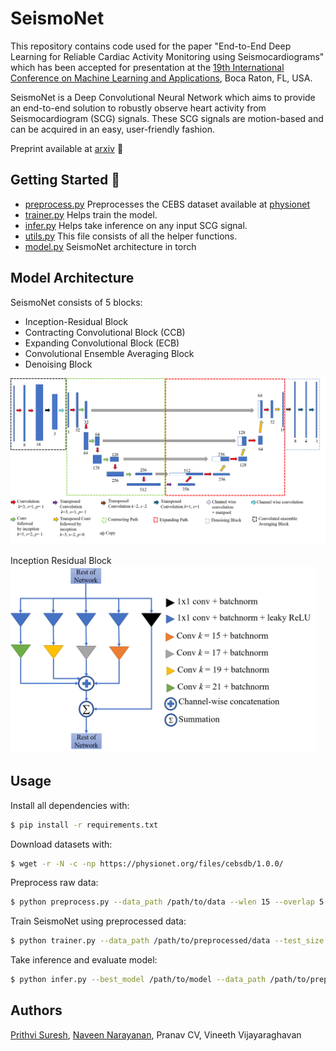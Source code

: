 # SeismoNet

This repository contains code used for the paper "End-to-End Deep Learning for Reliable Cardiac Activity Monitoring using Seismocardiograms" which has been accepted for presentation at the [19th International Conference on Machine Learning and Applications](https://www.icmla-conference.org/icmla20/index.html), Boca Raton, FL, USA.

SeismoNet is a Deep Convolutional Neural Network which aims to provide an end-to-end solution to robustly observe heart activity from Seismocardiogram (SCG) signals. These SCG signals are motion-based and can be acquired in an easy, user-friendly fashion.

Preprint available at [arxiv](https://arxiv.org/abs/2010.05662) :newspaper:

## Getting Started :rocket: 

* [preprocess.py](preprocess.py) Preprocesses the CEBS dataset available at [physionet](https://physionet.org/content/cebsdb/1.0.0/)  
* [trainer.py](trainer.py) Helps train the model.
* [infer.py](infer.py) Helps take inference on any input SCG signal.
* [utils.py](utils.py) This file consists of all the helper functions.
* [model.py](model.py) SeismoNet architecture in torch

## Model Architecture

SeismoNet consists of 5 blocks:
* Inception-Residual Block
* Contracting Convolutional Block (CCB)
* Expanding Convolutional Block (ECB)
* Convolutional Ensemble Averaging Block
* Denoising Block

<img src="figure/architecture.png"/>

Inception Residual Block
<img src="figure/incresblock.png" height="300"/>

## Usage

Install all dependencies with:
```bash
$ pip install -r requirements.txt
```
Download datasets with:
```bash
$ wget -r -N -c -np https://physionet.org/files/cebsdb/1.0.0/
```
Preprocess raw data:
```bash
$ python preprocess.py --data_path /path/to/data --wlen 15 --overlap 5
```
Train SeismoNet using preprocessed data:
```bash
$ python trainer.py --data_path /path/to/preprocessed/data --test_size 0.3 --val_size 0.2 --epochs 350 --lr 0.0001
```

Take inference and evaluate model:
```bash
$ python infer.py --best_model /path/to/model --data_path /path/to/preprocessed/data --evaluate
```

## Authors

[Prithvi Suresh](https://github.com/prithusuresh/), [Naveen Narayanan](https://github.com/naveenggmu/), Pranav CV, Vineeth Vijayaraghavan
